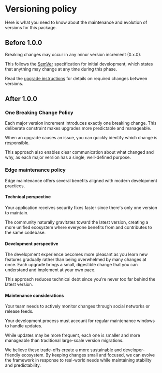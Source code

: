 # Versioning policy

Here is what you need to know about the maintenance and evolution of versions for this package.

## Before 1.0.0

Breaking changes may occur in any minor version increment (0.x.0).

This follows the [SemVer](https://semver.org/lang/fr/) specification for initial development, which states that anything may change at any time during this phase.

Read the [upgrade instructions](/0.1.0/upgrade) for details on required changes between versions.

## After 1.0.0

### One Breaking Change Policy

Each major version increment introduces exactly one breaking change. This deliberate constraint makes upgrades more predictable and manageable.

When an upgrade causes an issue, you can quickly identify which change is responsible.

This approach also enables clear communication about what changed and why, as each major version has a single, well-defined purpose.

### Edge maintenance policy

Edge maintenance offers several benefits aligned with modern development practices.

#### Technical perspective

Your application receives security fixes faster since there's only one version to maintain.

The community naturally gravitates toward the latest version, creating a more unified ecosystem where everyone benefits from and contributes to the same codebase.

#### Development perspective

The development experience becomes more pleasant as you learn new features gradually rather than being overwhelmed by many changes at once. Each upgrade brings a small, digestible change that you can understand and implement at your own pace.

This approach reduces technical debt since you're never too far behind the latest version.

#### Maintenance considerations

Your team needs to actively monitor changes through social networks or release feeds.

Your development process must account for regular maintenance windows to handle updates.

While updates may be more frequent, each one is smaller and more manageable than traditional large-scale version migrations.

We believe these trade-offs create a more sustainable and developer-friendly ecosystem. By keeping changes small and focused, we can evolve the framework in response to real-world needs while maintaining stability and predictability.
